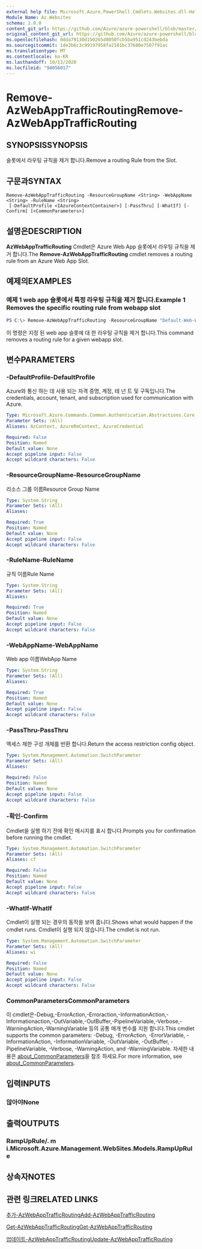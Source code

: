 ```yaml
---
external help file: Microsoft.Azure.PowerShell.Cmdlets.Websites.dll-Help.xml
Module Name: Az.Websites
schema: 2.0.0
content_git_url: https://github.com/Azure/azure-powershell/blob/master/src/Websites/Websites/help/Remove-AzWebAppTrafficRouting.md
original_content_git_url: https://github.com/Azure/azure-powershell/blob/master/src/Websites/Websites/help/Remove-AzWebAppTrafficRouting.md
ms.openlocfilehash: 0dda79130d150265d8050fcb5ba951cd243bebda
ms.sourcegitcommit: 1de2b6c3c99197958fa2101bc37680e7507f91ac
ms.translationtype: MT
ms.contentlocale: ko-KR
ms.lasthandoff: 10/13/2020
ms.locfileid: "94056017"
---
```

# <span data-ttu-id="27250-101">Remove-AzWebAppTrafficRouting</span><span class="sxs-lookup"><span data-stu-id="27250-101">Remove-AzWebAppTrafficRouting</span></span>

## <span data-ttu-id="27250-102">SYNOPSIS</span><span class="sxs-lookup"><span data-stu-id="27250-102">SYNOPSIS</span></span>
<span data-ttu-id="27250-103">슬롯에서 라우팅 규칙을 제거 합니다.</span><span class="sxs-lookup"><span data-stu-id="27250-103">Remove a routing Rule from the Slot.</span></span>

## <span data-ttu-id="27250-104">구문과</span><span class="sxs-lookup"><span data-stu-id="27250-104">SYNTAX</span></span>

```
Remove-AzWebAppTrafficRouting -ResourceGroupName <String> -WebAppName <String> -RuleName <String>
 [-DefaultProfile <IAzureContextContainer>] [-PassThru] [-WhatIf] [-Confirm] [<CommonParameters>]
```

## <span data-ttu-id="27250-105">설명은</span><span class="sxs-lookup"><span data-stu-id="27250-105">DESCRIPTION</span></span>
<span data-ttu-id="27250-106">**AzWebAppTrafficRouting** Cmdlet은 Azure Web App 슬롯에서 라우팅 규칙을 제거 합니다.</span><span class="sxs-lookup"><span data-stu-id="27250-106">The **Remove-AzWebAppTrafficRouting** cmdlet removes a routing rule from an Azure Web App Slot.</span></span>

## <span data-ttu-id="27250-107">예제의</span><span class="sxs-lookup"><span data-stu-id="27250-107">EXAMPLES</span></span>

### <span data-ttu-id="27250-108">예제 1 web app 슬롯에서 특정 라우팅 규칙을 제거 합니다.</span><span class="sxs-lookup"><span data-stu-id="27250-108">Example 1 Removes the specific routing rule from webapp slot</span></span>
```powershell
PS C:\> Remove-AzWebAppTrafficRouting -ResourceGroupName "Default-Web-WestUS" -WebAppName "ContosoSite"  -RuleName 'Stg'
```

<span data-ttu-id="27250-109">이 명령은 지정 된 web app 슬롯에 대 한 라우팅 규칙을 제거 합니다.</span><span class="sxs-lookup"><span data-stu-id="27250-109">This command removes a routing rule for a given webapp slot.</span></span>

## <span data-ttu-id="27250-110">변수</span><span class="sxs-lookup"><span data-stu-id="27250-110">PARAMETERS</span></span>

### <span data-ttu-id="27250-111">-DefaultProfile</span><span class="sxs-lookup"><span data-stu-id="27250-111">-DefaultProfile</span></span>
<span data-ttu-id="27250-112">Azure와 통신 하는 데 사용 되는 자격 증명, 계정, 테 넌 트 및 구독입니다.</span><span class="sxs-lookup"><span data-stu-id="27250-112">The credentials, account, tenant, and subscription used for communication with Azure.</span></span>

```yaml
Type: Microsoft.Azure.Commands.Common.Authentication.Abstractions.Core.IAzureContextContainer
Parameter Sets: (All)
Aliases: AzContext, AzureRmContext, AzureCredential

Required: False
Position: Named
Default value: None
Accept pipeline input: False
Accept wildcard characters: False
```

### <span data-ttu-id="27250-113">-ResourceGroupName</span><span class="sxs-lookup"><span data-stu-id="27250-113">-ResourceGroupName</span></span>
<span data-ttu-id="27250-114">리소스 그룹 이름</span><span class="sxs-lookup"><span data-stu-id="27250-114">Resource Group Name</span></span>

```yaml
Type: System.String
Parameter Sets: (All)
Aliases:

Required: True
Position: Named
Default value: None
Accept pipeline input: False
Accept wildcard characters: False
```

### <span data-ttu-id="27250-115">-RuleName</span><span class="sxs-lookup"><span data-stu-id="27250-115">-RuleName</span></span>
<span data-ttu-id="27250-116">규칙 이름</span><span class="sxs-lookup"><span data-stu-id="27250-116">Rule Name</span></span>

```yaml
Type: System.String
Parameter Sets: (All)
Aliases:

Required: True
Position: Named
Default value: None
Accept pipeline input: False
Accept wildcard characters: False
```

### <span data-ttu-id="27250-117">-WebAppName</span><span class="sxs-lookup"><span data-stu-id="27250-117">-WebAppName</span></span>
<span data-ttu-id="27250-118">Web app 이름</span><span class="sxs-lookup"><span data-stu-id="27250-118">WebApp Name</span></span>

```yaml
Type: System.String
Parameter Sets: (All)
Aliases:

Required: True
Position: Named
Default value: None
Accept pipeline input: False
Accept wildcard characters: False
```

### <span data-ttu-id="27250-119">-PassThru</span><span class="sxs-lookup"><span data-stu-id="27250-119">-PassThru</span></span>
<span data-ttu-id="27250-120">액세스 제한 구성 개체를 반환 합니다.</span><span class="sxs-lookup"><span data-stu-id="27250-120">Return the access restriction config object.</span></span>

```yaml
Type: System.Management.Automation.SwitchParameter
Parameter Sets: (All)
Aliases:

Required: False
Position: Named
Default value: None
Accept pipeline input: False
Accept wildcard characters: False
```

### <span data-ttu-id="27250-121">-확인</span><span class="sxs-lookup"><span data-stu-id="27250-121">-Confirm</span></span>
<span data-ttu-id="27250-122">Cmdlet을 실행 하기 전에 확인 메시지를 표시 합니다.</span><span class="sxs-lookup"><span data-stu-id="27250-122">Prompts you for confirmation before running the cmdlet.</span></span>

```yaml
Type: System.Management.Automation.SwitchParameter
Parameter Sets: (All)
Aliases: cf

Required: False
Position: Named
Default value: None
Accept pipeline input: False
Accept wildcard characters: False
```

### <span data-ttu-id="27250-123">-WhatIf</span><span class="sxs-lookup"><span data-stu-id="27250-123">-WhatIf</span></span>
<span data-ttu-id="27250-124">Cmdlet이 실행 되는 경우의 동작을 보여 줍니다.</span><span class="sxs-lookup"><span data-stu-id="27250-124">Shows what would happen if the cmdlet runs.</span></span>
<span data-ttu-id="27250-125">Cmdlet이 실행 되지 않습니다.</span><span class="sxs-lookup"><span data-stu-id="27250-125">The cmdlet is not run.</span></span>

```yaml
Type: System.Management.Automation.SwitchParameter
Parameter Sets: (All)
Aliases: wi

Required: False
Position: Named
Default value: None
Accept pipeline input: False
Accept wildcard characters: False
```

### <span data-ttu-id="27250-126">CommonParameters</span><span class="sxs-lookup"><span data-stu-id="27250-126">CommonParameters</span></span>
<span data-ttu-id="27250-127">이 cmdlet은-Debug,-ErrorAction,-Erroraction,-InformationAction,-Informationaction,-OutVariable,-OutBuffer,-PipelineVariable,-Verbose,-WarningAction,-WarningVariable 등의 공통 매개 변수를 지원 합니다.</span><span class="sxs-lookup"><span data-stu-id="27250-127">This cmdlet supports the common parameters: -Debug, -ErrorAction, -ErrorVariable, -InformationAction, -InformationVariable, -OutVariable, -OutBuffer, -PipelineVariable, -Verbose, -WarningAction, and -WarningVariable.</span></span> <span data-ttu-id="27250-128">자세한 내용은 [about_CommonParameters](http://go.microsoft.com/fwlink/?LinkID=113216)을 참조 하세요.</span><span class="sxs-lookup"><span data-stu-id="27250-128">For more information, see [about_CommonParameters](http://go.microsoft.com/fwlink/?LinkID=113216).</span></span>

## <span data-ttu-id="27250-129">입력</span><span class="sxs-lookup"><span data-stu-id="27250-129">INPUTS</span></span>

### <span data-ttu-id="27250-130">않아야</span><span class="sxs-lookup"><span data-stu-id="27250-130">None</span></span>

## <span data-ttu-id="27250-131">출력</span><span class="sxs-lookup"><span data-stu-id="27250-131">OUTPUTS</span></span>

### <span data-ttu-id="27250-132">RampUpRule/. m i.</span><span class="sxs-lookup"><span data-stu-id="27250-132">Microsoft.Azure.Management.WebSites.Models.RampUpRule</span></span>

## <span data-ttu-id="27250-133">상속자</span><span class="sxs-lookup"><span data-stu-id="27250-133">NOTES</span></span>

## <span data-ttu-id="27250-134">관련 링크</span><span class="sxs-lookup"><span data-stu-id="27250-134">RELATED LINKS</span></span>
[<span data-ttu-id="27250-135">추가-AzWebAppTrafficRouting</span><span class="sxs-lookup"><span data-stu-id="27250-135">Add-AzWebAppTrafficRouting</span></span>](./Add-AzWebAppTrafficRouting.md)

[<span data-ttu-id="27250-136">Get-AzWebAppTrafficRouting</span><span class="sxs-lookup"><span data-stu-id="27250-136">Get-AzWebAppTrafficRouting</span></span>](./Get-AzWebAppTrafficRouting.md)

[<span data-ttu-id="27250-137">업데이트-AzWebAppTrafficRouting</span><span class="sxs-lookup"><span data-stu-id="27250-137">Update-AzWebAppTrafficRouting</span></span>](./Update-AzWebAppTrafficRouting.md)